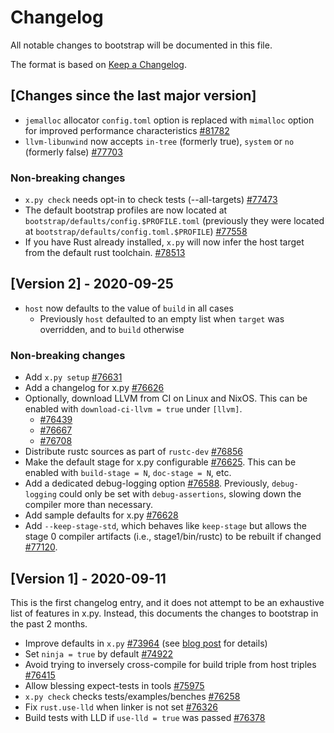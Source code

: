 # Changelog

All notable changes to bootstrap will be documented in this file.

The format is based on [Keep a Changelog](https://keepachangelog.com/en/1.0.0/).


## [Changes since the last major version]

- `jemalloc` allocator `config.toml` option is replaced with `mimalloc` option for improved performance characteristics [#81782](https://github.com/rust-lang/rust/pull/81782)
- `llvm-libunwind` now accepts `in-tree` (formerly true), `system` or `no` (formerly false) [#77703](https://github.com/rust-lang/rust/pull/77703)

### Non-breaking changes

- `x.py check` needs opt-in to check tests (--all-targets) [#77473](https://github.com/rust-lang/rust/pull/77473)
- The default bootstrap profiles are now located at `bootstrap/defaults/config.$PROFILE.toml` (previously they were located at `bootstrap/defaults/config.toml.$PROFILE`) [#77558](https://github.com/rust-lang/rust/pull/77558)
- If you have Rust already installed, `x.py` will now infer the host target
  from the default rust toolchain. [#78513](https://github.com/rust-lang/rust/pull/78513)


## [Version 2] - 2020-09-25

- `host` now defaults to the value of `build` in all cases
  + Previously `host` defaulted to an empty list when `target` was overridden, and to `build` otherwise

### Non-breaking changes

- Add `x.py setup` [#76631](https://github.com/rust-lang/rust/pull/76631)
- Add a changelog for x.py [#76626](https://github.com/rust-lang/rust/pull/76626)
- Optionally, download LLVM from CI on Linux and NixOS. This can be enabled with `download-ci-llvm = true` under `[llvm]`.
  + [#76439](https://github.com/rust-lang/rust/pull/76349)
  + [#76667](https://github.com/rust-lang/rust/pull/76667)
  + [#76708](https://github.com/rust-lang/rust/pull/76708)
- Distribute rustc sources as part of `rustc-dev` [#76856](https://github.com/rust-lang/rust/pull/76856)
- Make the default stage for x.py configurable [#76625](https://github.com/rust-lang/rust/pull/76625). This can be enabled with `build-stage = N`, `doc-stage = N`, etc.
- Add a dedicated debug-logging option [#76588](https://github.com/rust-lang/rust/pull/76588). Previously, `debug-logging` could only be set with `debug-assertions`, slowing down the compiler more than necessary.
- Add sample defaults for x.py [#76628](https://github.com/rust-lang/rust/pull/76628)
- Add `--keep-stage-std`, which behaves like `keep-stage` but allows the stage
  0 compiler artifacts (i.e., stage1/bin/rustc) to be rebuilt if changed
  [#77120](https://github.com/rust-lang/rust/pull/77120).


## [Version 1] - 2020-09-11

This is the first changelog entry, and it does not attempt to be an exhaustive list of features in x.py.
Instead, this documents the changes to bootstrap in the past 2 months.

- Improve defaults in `x.py` [#73964](https://github.com/rust-lang/rust/pull/73964)
  (see [blog post] for details)
- Set `ninja = true` by default [#74922](https://github.com/rust-lang/rust/pull/74922)
- Avoid trying to inversely cross-compile for build triple from host triples [#76415](https://github.com/rust-lang/rust/pull/76415)
- Allow blessing expect-tests in tools [#75975](https://github.com/rust-lang/rust/pull/75975)
- `x.py check` checks tests/examples/benches [#76258](https://github.com/rust-lang/rust/pull/76258)
- Fix `rust.use-lld` when linker is not set [#76326](https://github.com/rust-lang/rust/pull/76326)
- Build tests with LLD if `use-lld = true` was passed [#76378](https://github.com/rust-lang/rust/pull/76378)

[blog post]: https://blog.rust-lang.org/inside-rust/2020/08/30/changes-to-x-py-defaults.html
